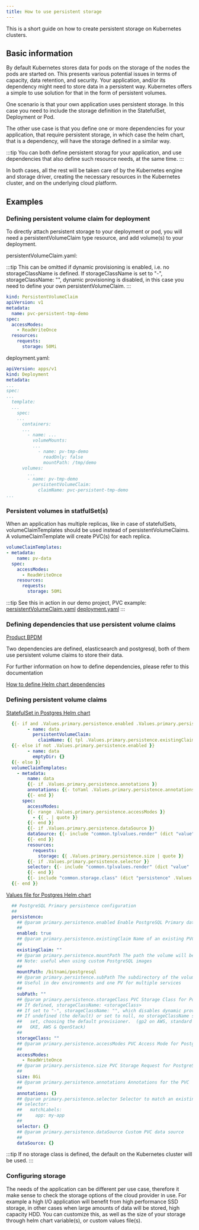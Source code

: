 ```yaml
---
title: How to use persistent storage
---
```


This is a short guide on how to create persistent storage on Kubernetes clusters.

## Basic information

By default Kubernetes stores data for pods on the storage of the nodes the pods are started on. This presents various potential issues in terms of capacity, data retention, and security. Your application, and/or its dependency might need to store data in a persistent way. Kubernetes offers a simple to use solution for that in the form of persistent volumes.

One scenario is that your own application uses persistent storage. In this case you need to include the storage definition in the StatefulSet, Deployment or Pod.

The other use case is that you define one or more dependencies for your application, that require persistent storage, in which case the helm chart, that is a dependency, will have the storage defined in a similar way.

:::tip
You can both define persistent storag for your application, and use dependencies that also define such resource needs, at the same time.
:::

In both cases, all the rest will be taken care of by the Kubernetes engine and storage driver, creating the necessary resources in the Kubernetes cluster, and on the underlying cloud platform.

## Examples

### Defining persistent volume claim for deployment

To directly attach persistent storage to your deployment or pod, you will need a persistentVolumeClaim type resource, and add volume(s) to your deployment.

persistentVolumeClaim.yaml: 

:::tip
This can be omitted if dynamic provisioning is enabled, i.e. no storageClassName is defined.
If storageClassName is set to "-", storageClassName: "", dynamic provisioning is disabled, 
in this case you need to define your own persistentVolumeClaim.
:::

```yaml
kind: PersistentVolumeClaim
apiVersion: v1
metadata:
  name: pvc-persistent-tmp-demo
spec:
  accessModes:
    - ReadWriteOnce
  resources:
    requests:
      storage: 50Mi
```

deployment.yaml:

```yaml
apiVersion: apps/v1
kind: Deployment
metadata:
...
spec:
...
  template:
  ...
    spec:
    ...
      containers:
      ...
        - name: ...
          volumeMounts:
          ...
            - name: pv-tmp-demo
              readOnly: false
              mountPath: /tmp/demo
      volumes:
        ...
        - name: pv-tmp-demo
          persistentVolumeClaim:
            claimName: pvc-persistent-tmp-demo
...
```

### Persistent volumes in statfulSet(s)

When an application has multiple replicas, like in case of statefulSets, volumeClaimTemplates should be used instead of persistentVolumeClaims.
A volumeClaimTemplate will create PVC(s) for each replica.

```yaml
volumeClaimTemplates:
- metadata:
    name: pv-data
  spec:
    accessModes: 
      - ReadWriteOnce
    resources:
      requests:
        storage: 50Mi
```

:::tip
See this in action in our demo project, PVC example:
[persistentVolumeClaim.yaml](https://github.com/catenax-ng/k8s-helm-example/blob/main/charts/k8s-helm-example/templates/persistentVolumeClaim.yaml)
[deployment.yaml](https://github.com/catenax-ng/k8s-helm-example/blob/main/charts/k8s-helm-example/templates/deployment.yaml)
:::

### Defining dependencies that use persistent volume claims

[Product BPDM](https://github.com/catenax-ng/product-bpdm/blob/develop/helm/bpdm/Chart.yaml)

Two dependencies are defined, elasticsearch and postgresql, both of them use persistent volume claims to store their data.

For further information on how to define dependencies, please refer to this documentation

[How to define Helm chart dependencies](https://catenax-ng.github.io/docs/guides/how-to-helm-dependency)

### Defining persistent volume claims

[StatefulSet in Postgres Helm chart](https://github.com/bitnami/charts/blob/master/bitnami/postgresql/templates/primary/statefulset.yaml)

```yaml
  {{- if and .Values.primary.persistence.enabled .Values.primary.persistence.existingClaim }}
        - name: data
          persistentVolumeClaim:
            claimName: {{ tpl .Values.primary.persistence.existingClaim $ }}
  {{- else if not .Values.primary.persistence.enabled }}
        - name: data
          emptyDir: {}
  {{- else }}
  volumeClaimTemplates:
    - metadata:
        name: data
        {{- if .Values.primary.persistence.annotations }}
        annotations: {{- toYaml .Values.primary.persistence.annotations | nindent 10 }}
        {{- end }}
      spec:
        accessModes:
        {{- range .Values.primary.persistence.accessModes }}
          - {{ . | quote }}
        {{- end }}
        {{- if .Values.primary.persistence.dataSource }}
        dataSource: {{- include "common.tplvalues.render" (dict "value" .Values.primary.persistence.dataSource "context" $) | nindent 10 }}
        {{- end }}
        resources:
          requests:
            storage: {{ .Values.primary.persistence.size | quote }}
        {{- if .Values.primary.persistence.selector }}
        selector: {{- include "common.tplvalues.render" (dict "value" .Values.primary.persistence.selector "context" $) | nindent 10 }}
        {{- end }}
        {{- include "common.storage.class" (dict "persistence" .Values.primary.persistence "global" .Values.global) | nindent 8 }}
  {{- end }}
```

[Values file for Postgres Helm chart](https://github.com/bitnami/charts/blob/master/bitnami/postgresql/values.yaml)

```yaml
  ## PostgreSQL Primary persistence configuration
  ##
  persistence:
    ## @param primary.persistence.enabled Enable PostgreSQL Primary data persistence using PVC
    ##
    enabled: true
    ## @param primary.persistence.existingClaim Name of an existing PVC to use
    ##
    existingClaim: ""
    ## @param primary.persistence.mountPath The path the volume will be mounted at
    ## Note: useful when using custom PostgreSQL images
    ##
    mountPath: /bitnami/postgresql
    ## @param primary.persistence.subPath The subdirectory of the volume to mount to
    ## Useful in dev environments and one PV for multiple services
    ##
    subPath: ""
    ## @param primary.persistence.storageClass PVC Storage Class for PostgreSQL Primary data volume
    ## If defined, storageClassName: <storageClass>
    ## If set to "-", storageClassName: "", which disables dynamic provisioning
    ## If undefined (the default) or set to null, no storageClassName spec is
    ##   set, choosing the default provisioner.  (gp2 on AWS, standard on
    ##   GKE, AWS & OpenStack)
    ##
    storageClass: ""
    ## @param primary.persistence.accessModes PVC Access Mode for PostgreSQL volume
    ##
    accessModes:
      - ReadWriteOnce
    ## @param primary.persistence.size PVC Storage Request for PostgreSQL volume
    ##
    size: 8Gi
    ## @param primary.persistence.annotations Annotations for the PVC
    ##
    annotations: {}
    ## @param primary.persistence.selector Selector to match an existing Persistent Volume (this value is evaluated as a template)
    ## selector:
    ##   matchLabels:
    ##     app: my-app
    ##
    selector: {}
    ## @param primary.persistence.dataSource Custom PVC data source
    ##
    dataSource: {}
```

:::tip
If no storage class is defined, the default on the Kubernetes cluster will be used.
:::

### Configuring storage

The needs of the application can be different per use case, therefore it make sense to check the storage options of the cloud provider in use. For example a high I/O application will benefit from high performance SSD storage, in other cases when large amounts of data will be stored, high capacity HDD. You can customize this, as well as the size of your storage through helm chart variable(s), or custom values file(s).

